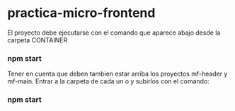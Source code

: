 # practica-micro-frontend
El proyecto debe ejecutarse con el comando que aparece abajo desde la carpeta CONTAINER

### npm start ###

Tener en cuenta que deben tambien estar arriba los proyectos mf-header y mf-main.
Entrar a la carpeta de cada un o y subirlos con el comando:

### npm start ###
